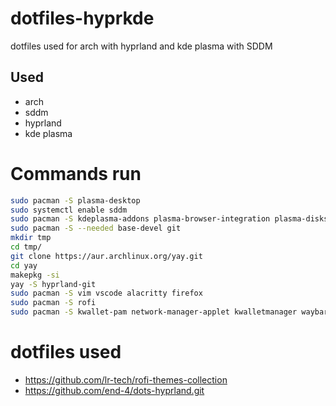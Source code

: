 # dotfiles-hyprkde
dotfiles used for arch with hyprland and kde plasma with SDDM

## Used
- arch
- sddm
- hyprland
- kde plasma

# Commands run
```bash
sudo pacman -S plasma-desktop 
sudo systemctl enable sddm
sudo pacman -S kdeplasma-addons plasma-browser-integration plasma-disks bluedevil kde-cli-tools kde-gtk-config kpipewire plasma-nm plasma-pa plasma-vault powerdevil kscreen
sudo pacman -S --needed base-devel git
mkdir tmp
cd tmp/
git clone https://aur.archlinux.org/yay.git
cd yay
makepkg -si
yay -S hyprland-git
sudo pacman -S vim vscode alacritty firefox
sudo pacman -S rofi
sudo pacman -S kwallet-pam network-manager-applet kwalletmanager waybar qt6ct pcmanfm-gtk3 lxappearance hyprlock breeze-gtk
```

# dotfiles used
- https://github.com/lr-tech/rofi-themes-collection
- https://github.com/end-4/dots-hyprland.git

